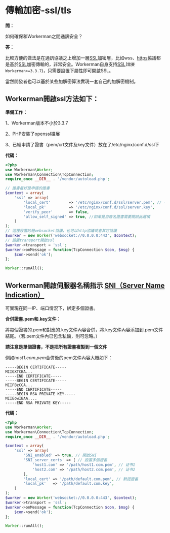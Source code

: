# 傳輸加密-ssl/tls

**問：**

如何確保和Workerman之間通訊安全？

**答：**

比較方便的做法是在通訊協議之上增加一層[SSL](https://baike.baidu.com/item/ssl)加密層，比如wss、[https](https://baike.baidu.com/item/https)協議都是基於[SSL](https://baike.baidu.com/item/ssl)加密傳輸的，非常安全。Workerman自身支持[SSL](https://baike.baidu.com/item/ssl)(```需要Workerman>=3.3.7```)，只需要設置下屬性即可開啟SSL。

當然開發者也可以基於某些加解密算法實現一套自己的加解密機制。

## Workerman開啟ssl方法如下：

**準備工作：**

1、Workerman版本不小於3.3.7

2、PHP安裝了openssl擴展

3、已經申請了證書（pem/crt文件及key文件）放在了/etc/nginx/conf.d/ssl下

**代碼：**

```php
<?php
use Workerman\Worker;
use Workerman\Connection\TcpConnection;
require_once __DIR__ . '/vendor/autoload.php';

// 證書最好是申請的證書
$context = array(
    'ssl' => array(
        'local_cert'        => '/etc/nginx/conf.d/ssl/server.pem', // 也可以是crt文件
        'local_pk'          => '/etc/nginx/conf.d/ssl/server.key',
        'verify_peer'       => false,
        'allow_self_signed' => true, //如果是自簽名證書需要開啟此選項
    )
);
// 這裡設置的是websocket協議，也可以http協議或者其它協議
$worker = new Worker('websocket://0.0.0.0:443', $context);
// 設置transport開啟ssl
$worker->transport = 'ssl';
$worker->onMessage = function(TcpConnection $con, $msg) {
    $con->send('ok');
};

Worker::runAll();
```

## Workerman開啟伺服器名稱指示 [SNI（Server Name Indication）](https://baike.baidu.com/item/%E6%9C%8D%E5%8A%A1%E5%99%A8%E5%90%8D%E7%A7%B0%E6%8C%87%E7%A4%BA)
可實現在同一IP、端口情況下，綁定多個證書。

**合併證書.pem和.key文件：**

將每個證書的.pem和對應的.key文件內容合併，將.key文件內容添加到.pem文件結尾。（若.pem文件內已包含私鑰，則可忽略。）

**請注意是單個證書，不是把所有證書複製到一個文件** 

例如*host1.com.pem*合併後的pem文件內容大概如下：

```text
-----BEGIN CERTIFICATE-----
MIIGXTCBA...
-----END CERTIFICATE-----
-----BEGIN CERTIFICATE-----
MIIFBzCCA...
-----END CERTIFICATE-----
-----BEGIN RSA PRIVATE KEY-----
MIIEowIBAA....
-----END RSA PRIVATE KEY-----
```

**代碼：**

```php
<?php
use Workerman\Worker;
use Workerman\Connection\TcpConnection;
require_once __DIR__ . '/vendor/autoload.php';

$context = array(
    'ssl' => array(
        'SNI_enabled' => true, // 開啟SNI
        'SNI_server_certs' => [ // 設置多個證書
            'host1.com' => '/path/host1.com.pem', // 证书1
            'host2.com' => '/path/host2.com.pem', // 证书2
        ],
        'local_cert' => '/path/default.com.pem', // 默認證書
        'local_pk'   => '/path/default.com.key',
    )
);
$worker = new Worker('websocket://0.0.0.0:443', $context);
$worker->transport = 'ssl';
$worker->onMessage = function(TcpConnection $con, $msg) {
    $con->send('ok');
};

Worker::runAll();
```
